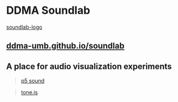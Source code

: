 # DDMA Soundlab
[soundlab-logo](assets/soundlab-logo.png)
## [ddma-umb.github.io/soundlab](https://ddma-umb.github.io/soundlab)

## A place for audio visualization experiments

> [p5 sound](https://p5js.org/reference/#/libraries/p5.sound)

> [tone.js](https://tonejs.github.io/)
